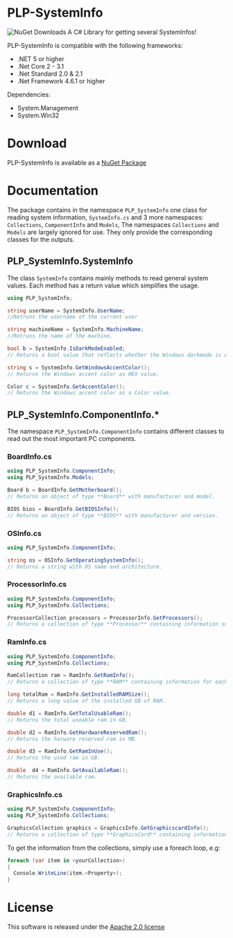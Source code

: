 # PLP-SystemInfo

<img alt="NuGet Downloads" src="https://img.shields.io/nuget/dt/PLP-SystemInfo">
A C# Library for getting several SystemInfos!


PLP-SystemInfo is compatible with the following frameworks:
- .NET 5 or higher
- .Net Core 2 - 3.1
- .Net Standard 2.0 & 2.1
- .Net Framework 4.6.1 or higher

Dependencies:
- System.Management
- System.Win32

# Download
PLP-SystemInfo is available as a [NuGet Package](https://www.nuget.org/packages/PLP-SystemInfo)

# Documentation
The package contains in the namespace ``PLP_SystemInfo`` one class for reading system information, ``SystemInfo.cs`` and 3 more namespaces: ``Collections``, ``ComponentInfo`` and ``Models``,
The namespaces ``Collections`` and ``Models`` are largely ignored for use. They only provide the corresponding classes for the outputs.

## PLP_SystemInfo.SystemInfo
The class ``SystemInfo`` contains mainly methods to read general system values.
Each method has a return value which simplifies the usage.

```cs
using PLP_SystemInfo;

string userName = SystemInfo.UserName;
//Retruns the username of the current user

string machineName = SystemInfo.MachineName;
//Retruns the name of the machine.

bool b = SystemInfo.IsDarkModeEnabled;
// Returns a bool value that reflects whether the Windows darkmode is enabled

string s = SystemInfo.GetWindowsAccentColor();
// Returns the Windows accent color as HEX value.

Color c = SystemInfo.GetAccentColor();
// Returns the Windows accent color as a Color value.
```

## PLP_SystemInfo.ComponentInfo.*
The namespace ``PLP_SystemInfo.ComponentInfo`` contains different classes to read out the most important PC components.

### BoardInfo.cs
```cs
using PLP_SystemInfo.ComponentInfo;
using PLP_SystemInfo.Models;

Board b = BoardInfo.GetMotherboard();
// Returns an object of type **Board** with manufacturer and model.

BIOS bios = BoardInfo.GetBIOSInfo();
// Returns an object of type **BIOS** with manufacturer and version.
```


### OSInfo.cs
```cs
using PLP_SystemInfo.ComponentInfo;

string os = OSInfo.GetOperatingSystemInfo();
// Returns a string with OS name and architecture.
```

### ProcessorInfo.cs
```cs
using PLP_SystemInfo.ComponentInfo;
using PLP_SystemInfo.Collections;

ProcessorCollection processors = ProcessorInfo.GetProcessors();
// Returns a collection of type **Processor** containing information such as name, architecture, cores, threads, cache and clock speed.
```

### RamInfo.cs
```cs
using PLP_SystemInfo.ComponentInfo;
using PLP_SystemInfo.Collections;

RamCollection ram = RamInfo.GetRamInfo();
// Returns a collection of type **RAM** containing information for each installed ram module such as manufacturer, frequency, voltage and capacity.

long totalRam = RamInfo.GetInstalledRAMSize();
// Returns a long value of the installed GB of RAM.

double d1 = RamInfo.GetTotalUsableRam();
// Returns the total useable ram in GB.

double d2 = RamInfo.GetHardwareReservedRam();
// Returns the harware reserved ram in MB.

double d3 = RamInfo.GetRamInUse();
// Returns the used ram in GB.

double  d4 = RamInfo.GetAvailableRam();
// Returns the available ram.
```

### GraphicsInfo.cs
```cs
using PLP_SystemInfo.ComponentInfo;
using PLP_SystemInfo.Collections;

GraphicsCollection graphics = GraphicsInfo.GetGraphicscardInfo();
// Returns a collection of type **GraphicsCard** containing information such as name and driver version.
```

To get the information from the collections, simply use a foreach loop, e.g:
```cs
foreach (var item in <yourCollection>)
{
  Console.WriteLine(item.<Property>);
}
```

# License
This software is released under the [Apache 2.0 license](https://github.com/ProgrammerLP/PLP-SystemInfo/blob/master/LICENSE.txt)
